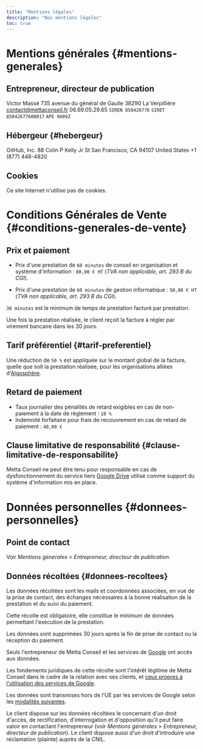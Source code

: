```yaml
---
title: "Mentions légales"
description: "Nos mentions légales"
toc: true
---
```


# Mentions générales {#mentions-generales}
## Entrepreneur, directeur de publication
Victor Massé
735 avenue du général de Gaulle
38290 La Verpillière
contact@mettaconseil.fr
06.69.05.29.65
`SIREN 850426776`
`SIRET 85042677600017`
`APE 9609Z`

## Hébergeur {#hebergeur}
GitHub, Inc.
88 Colin P Kelly Jr St
San Francisco, CA 94107
United States
+1 (877) 448-4820

## Cookies
Ce site Internet n'utilise pas de cookies.

# Conditions Générales de Vente {#conditions-generales-de-vente}
## Prix et paiement
- Prix d'une prestation de `60 minutes` de conseil en organisation et système d'information : `80,00 € HT` (*TVA non applicable, art. 293 B du CGI*).

- Prix d'une prestation de `60 minutes` de gestion informatique : `50,00 € HT` (*TVA non applicable, art. 293 B du CGI*).

`30 minutes` est le minimum de temps de prestation facturé par prestation.

Une fois la prestation réalisée, le client reçoit la facture à régler par virement bancaire dans les 30 jours.

## Tarif préférentiel {#tarif-preferentiel}
Une réduction de `50 %` est appliquée sur le montant global de la facture, quelle que soit la prestation réalisée, pour les organisations alliées d'[Algosphère](https://algosphere.org/fr/).

## Retard de paiement
- Taux journalier des pénalités de retard exigibles en cas de non-paiement à la date de règlement : `10 %`
- Indemnité forfaitaire pour frais de recouvrement en cas de retard de paiement : `40,00 €`

## Clause limitative de responsabilité {#clause-limitative-de-responsabilite}
Metta Conseil ne peut être tenu pour responsable en cas de dysfonctionnement du service tiers [Google Drive](https://www.google.fr/drive/apps.html) utilisé comme support du système d'information mis en place.

# Données personnelles {#donnees-personnelles}
## Point de contact
Voir *Mentions générales* > *Entrepreneur, directeur de publication*.

## Données récoltées {#donnees-recoltees}
Les données récoltées sont les mails et coordonnées associées, en vue de la prise de contact, des échanges nécessaires à la bonne réalisation de la prestation et du suivi du paiement.

Cette récolte est obligatoire, elle constitue le minimum de données permettant l'exécution de la prestation.

Les données sont supprimées 30 jours après la fin de prise de contact ou la réception du paiement.

Seuls l'entrepreneur de Metta Conseil et les services de [Google](https://about.google/) ont accès aux données.

Les fondements juridiques de cette récolte sont l'intérêt légitime de Metta Conseil dans le cadre de la relation avec ses clients, et [ceux propres à l'utilisation des services de Google](https://policies.google.com/privacy).

Les données sont transmises hors de l'UE par les services de Google selon les [modalités suivantes](https://policies.google.com/privacy/frameworks).

Le client dispose sur les données récoltées le concernant d'un droit d'accès, de rectification, d'interrogation et d'opposition qu'il peut faire valoir en contactant l'entrepreneur (voir *Mentions générales* > *Entrepreneur, directeur de publication*). Le client dispose aussi d'un droit d'introduire une réclamation (plainte) auprès de la CNIL.
